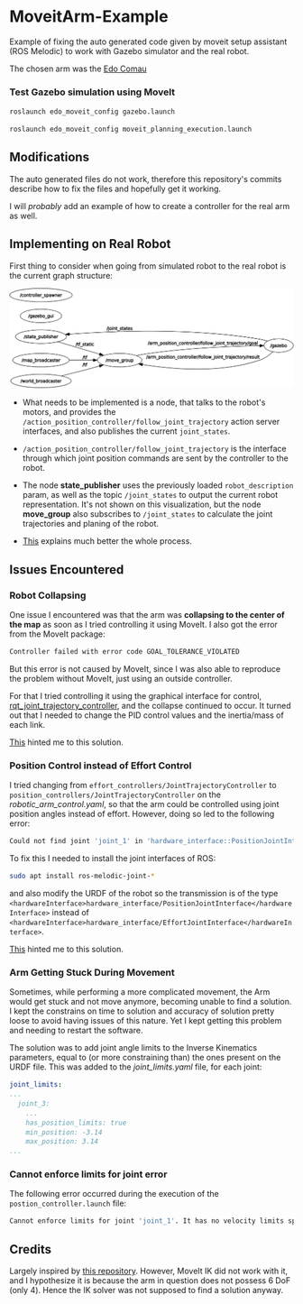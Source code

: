 # MoveitArm-Example

Example of fixing the auto generated code given by moveit setup assistant (ROS Melodic) to work with Gazebo simulator and the real robot.

The chosen arm was the [Edo Comau](https://github.com/dhiegomaga/eDO_description)

### Test Gazebo simulation using MoveIt

```bash
roslaunch edo_moveit_config gazebo.launch
```

```bash
roslaunch edo_moveit_config moveit_planning_execution.launch
```

## Modifications

The auto generated files do not work, therefore this repository's commits describe how to fix the files and hopefully get it working.

I will _probably_ add an example of how to create a controller for the real arm as well.

## Implementing on Real Robot

First thing to consider when going from simulated robot to the real robot is the current graph structure:

<img src="images/rosgraph.png" alt="node graph" width="550"/>

-   What needs to be implemented is a node, that talks to the robot's motors, and provides the `/action_position_controller/follow_joint_trajectory` action server interfaces, and also publishes the current `joint_states`.

-   `/action_position_controller/follow_joint_trajectory` is the interface through which joint position commands are sent by the controller to the robot.

-   The node **state_publisher** uses the previously loaded `robot_description` param, as well as the topic `/joint_states` to output the current robot representation. It's not shown on this visualization, but the node **move_group** also subscribes to `/joint_states` to calculate the joint trajectories and planing of the robot.

-   [This](https://www.slaterobotics.com/blog/5abd8a1ed4442a651de5cb5b/how-to-implement-ros_control-on-a-custom-robot) explains much better the whole process.

## Issues Encountered

### Robot Collapsing

One issue I encountered was that the arm was **collapsing to the center of the map** as soon as I tried controlling it using MoveIt. I also got the error from the MoveIt package:

```bash
Controller failed with error code GOAL_TOLERANCE_VIOLATED
```

But this error is not caused by MoveIt, since I was also able to reproduce the problem without MoveIt, just using an outside controller.

For that I tried controlling it using the graphical interface for control, [rqt_joint_trajectory_controller](http://wiki.ros.org/rqt_joint_trajectory_controller), and the collapse continued to occur. It turned out that I needed to change the PID control values and the inertia/mass of each link.

[This](https://answers.gazebosim.org//question/4102/my-robot-blows-up-when-i-launch-the-controllers-update-2/) hinted me to this solution.

### Position Control instead of Effort Control

I tried changing from `effort_controllers/JointTrajectoryController` to `position_controllers/JointTrajectoryController` on the _robotic_arm_control.yaml_, so that the arm could be controlled using joint position angles instead of effort. However, doing so led to the following error:

```bash
Could not find joint 'joint_1' in 'hardware_interface::PositionJointInterface'
```

To fix this I needed to install the joint interfaces of ROS:

```bash
sudo apt install ros-melodic-joint-*
```

and also modify the URDF of the robot so the transmission is of the type `<hardwareInterface>hardware_interface/PositionJointInterface</hardwareInterface>` instead of `<hardwareInterface>hardware_interface/EffortJointInterface</hardwareInterface>`.

[This](https://answers.ros.org/question/285977/could-not-find-resource-in-hardware_interfaceeffortjointinterface/) hinted me to this solution.

### Arm Getting Stuck During Movement

Sometimes, while performing a more complicated movement, the Arm would get stuck and not move anymore, becoming unable to find a solution. I kept the constrains on time to solution and accuracy of solution pretty loose to avoid having issues of this nature. Yet I kept getting this problem and needing to restart the software.

The solution was to add joint angle limits to the Inverse Kinematics parameters, equal to (or more constraining than) the ones present on the URDF file. This was added to the _joint_limits.yaml_ file, for each joint:

```yaml
joint_limits:
...
  joint_3:
    ...
    has_position_limits: true
    min_position: -3.14
    max_position: 3.14
...
```

### Cannot enforce limits for joint error

The following error occurred during the execution of the `postion_controller.launch` file:

```bash
Cannot enforce limits for joint 'joint_1'. It has no velocity limits specification.
```

## Credits

Largely inspired by [this repository](https://github.com/kkumpa/ros-robotic-arm). However, MoveIt IK did not work with it, and I hypothesize it is because the arm in question does not possess 6 DoF (only 4). Hence the IK solver was not supposed to find a solution anyway.
